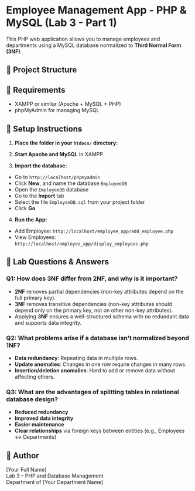 # Employee Management App - PHP & MySQL (Lab 3 - Part 1)

This PHP web application allows you to manage employees and departments using a MySQL database normalized to **Third Normal Form (3NF)**.

## 📁 Project Structure


## 🧰 Requirements

- XAMPP or similar (Apache + MySQL + PHP)
- phpMyAdmin for managing MySQL

## 🚀 Setup Instructions

1. **Place the folder in your `htdocs/` directory:**


2. **Start Apache and MySQL** in XAMPP

3. **Import the database:**
- Go to `http://localhost/phpmyadmin`
- Click **New**, and name the database `EmployeeDB`
- Open the `EmployeeDB` database
- Go to the **Import** tab
- Select the file `EmployeeDB.sql` from your project folder
- Click **Go**

4. **Run the App:**
- Add Employee: `http://localhost/employee_app/add_employee.php`
- View Employees: `http://localhost/employee_app/display_employees.php`

## 🧠 Lab Questions & Answers

### Q1: How does 3NF differ from 2NF, and why is it important?

- **2NF** removes partial dependencies (non-key attributes depend on the full primary key).
- **3NF** removes transitive dependencies (non-key attributes should depend only on the primary key, not on other non-key attributes).
- Applying **3NF** ensures a well-structured schema with no redundant data and supports data integrity.

### Q2: What problems arise if a database isn't normalized beyond 1NF?

- **Data redundancy**: Repeating data in multiple rows.
- **Update anomalies**: Changes in one row require changes in many rows.
- **Insertion/deletion anomalies**: Hard to add or remove data without affecting others.

### Q3: What are the advantages of splitting tables in relational database design?

- **Reduced redundancy**
- **Improved data integrity**
- **Easier maintenance**
- **Clear relationships** via foreign keys between entities (e.g., Employees ↔ Departments)

## 👤 Author

[Your Full Name]  
Lab 3 – PHP and Database Management  
Department of [Your Department Name]
